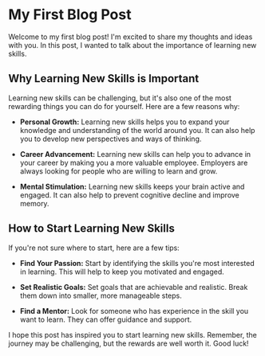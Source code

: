 # My First Blog Post

Welcome to my first blog post! I'm excited to share my thoughts and ideas with you. In this post, I wanted to talk about the importance of learning new skills.

## Why Learning New Skills is Important

Learning new skills can be challenging, but it's also one of the most rewarding things you can do for yourself. Here are a few reasons why:

- **Personal Growth:** Learning new skills helps you to expand your knowledge and understanding of the world around you. It can also help you to develop new perspectives and ways of thinking.

- **Career Advancement:** Learning new skills can help you to advance in your career by making you a more valuable employee. Employers are always looking for people who are willing to learn and grow.

- **Mental Stimulation:** Learning new skills keeps your brain active and engaged. It can also help to prevent cognitive decline and improve memory.

## How to Start Learning New Skills

If you're not sure where to start, here are a few tips:

- **Find Your Passion:** Start by identifying the skills you're most interested in learning. This will help to keep you motivated and engaged.

- **Set Realistic Goals:** Set goals that are achievable and realistic. Break them down into smaller, more manageable steps.

- **Find a Mentor:** Look for someone who has experience in the skill you want to learn. They can offer guidance and support.

I hope this post has inspired you to start learning new skills. Remember, the journey may be challenging, but the rewards are well worth it. Good luck!
